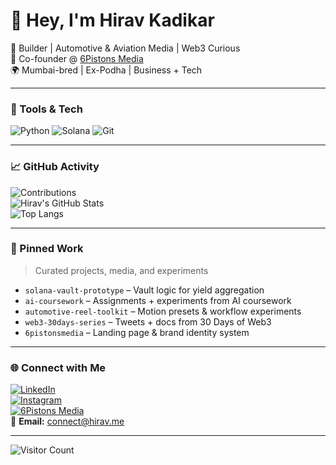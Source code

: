 # 👋 Hey, I'm Hirav Kadikar

🚀 Builder | Automotive & Aviation Media | Web3 Curious  
🏁 Co-founder @ [6Pistons Media](https://instagram.com/6pistonsmedia)  
🌍 Mumbai-bred | Ex-Podha | Business + Tech

---

### 🧰 Tools & Tech

![Python](https://img.shields.io/badge/-Python-333?style=flat&logo=python)
![Solana](https://img.shields.io/badge/-Solana-333?style=flat&logo=solana)
![Git](https://img.shields.io/badge/-Git-333?style=flat&logo=git)

---

### 📈 GitHub Activity

![Contributions](https://github-readme-activity-graph.vercel.app/graph?username=hiravk&theme=tokyo-night)  
![Hirav's GitHub Stats](https://github-readme-stats.vercel.app/api?username=hiravk&show_icons=true&theme=tokyonight&hide_title=true)  
![Top Langs](https://github-readme-stats.vercel.app/api/top-langs/?username=hiravk&layout=compact&theme=tokyonight)

---

### 📌 Pinned Work
> Curated projects, media, and experiments

- `solana-vault-prototype` – Vault logic for yield aggregation  
- `ai-coursework` – Assignments + experiments from AI coursework  
- `automotive-reel-toolkit` – Motion presets & workflow experiments  
- `web3-30days-series` – Tweets + docs from 30 Days of Web3  
- `6pistonsmedia` – Landing page & brand identity system  

---

### 🌐 Connect with Me

[![LinkedIn](https://img.shields.io/badge/-LinkedIn-0077B5?style=flat&logo=linkedin)](https://linkedin.com/in/hiravk)  
[![Instagram](https://img.shields.io/badge/-Instagram-E4405F?style=flat&logo=instagram)](https://instagram.com/6pistonsmedia)  
[![6Pistons Media](https://img.shields.io/badge/-6Pistons-grey?style=flat)](https://www.6pistons.com)  
📩 **Email:** [connect@hirav.me](mailto:connect@hirav.me)

---

![Visitor Count](https://komarev.com/ghpvc/?username=hiravk&style=flat-square)
